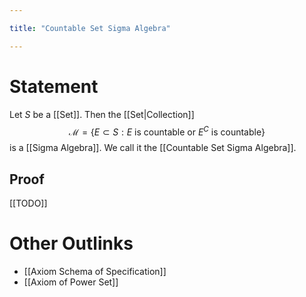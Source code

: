 ```yaml
---

title: "Countable Set Sigma Algebra"

---
```

# Statement
Let $S$ be a [[Set]]. Then the [[Set|Collection]]
$$\mathcal{M} = \{E \subset S : E \text{ is countable or }E^{C} \text{ is countable}\}$$
is a [[Sigma Algebra]]. We call it the [[Countable Set Sigma Algebra]].

## Proof
[[TODO]]

# Other Outlinks
- [[Axiom Schema of Specification]]
- [[Axiom of Power Set]]
